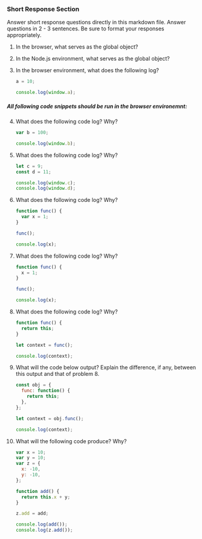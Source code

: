 ### Short Response Section
Answer short response questions directly in this markdown file. Answer questions in 2 - 3 sentences. Be sure to format your responses appropriately.

1. In the browser, what serves as the global object?

2. In the Node.js environment, what serves as the global object?

3. In the browser environment, what does the following log?
      ```javascript
      a = 10;

      console.log(window.a);
      ```      

##### All following code snippets should be run in the browser environemnt: 

4. What does the following code log? Why?
      ```javascript
      var b = 100;

      console.log(window.b);
      ```
5. What does the following code log? Why?
      ```javascript
      let c = 9;
      const d = 11;

      console.log(window.c);
      console.log(window.d);
      ```

6. What does the following code log? Why?
      ```javascript
      function func() {
        var x = 1;
      }

      func();

      console.log(x);
      ```

7. What does the following code log? Why?
      ```javascript
      function func() {
        x = 1;
      }

      func();

      console.log(x);
      ```

8. What does the following code log? Why?
      ```javascript
      function func() {
        return this;
      }

      let context = func();

      console.log(context);
      ```

9. What will the code below output? Explain the difference, if any, between this output and that of problem 8.
      ```javascript
      const obj = {
        func: function() {
          return this;
        },
      };

      let context = obj.func();

      console.log(context);
      ```

10. What will the following code produce? Why? 
      ```javascript
      var x = 10;
      var y = 10;
      var z = {
        x: -10,
        y: -10,
      };

      function add() {
        return this.x + y;
      }

      z.add = add;

      console.log(add());
      console.log(z.add());
      ```
